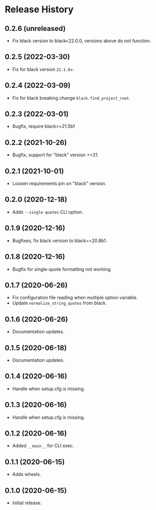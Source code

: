 Release History
===============

0.2.6 (unreleased)
------------------

- Fix black version to black<22.0.0, versions above do not function.


0.2.5 (2022-03-30)
------------------

- Fix for black version `22.1.0`+.


0.2.4 (2022-03-09)
------------------

- Fix for black breaking change ``black.find_project_root``.


0.2.3 (2022-03-01)
------------------

- Bugfix, require black>=21.5b1


0.2.2 (2021-10-26)
------------------

- Bugfix, support for "black" version >=21.


0.2.1 (2021-10-01)
------------------

- Loosen requirements pin on "black" version.


0.2.0 (2020-12-18)
------------------

- Adds `--single-quotes` CLI option.


0.1.9 (2020-12-16)
------------------

- Bugfixes, fix black version to black==20.8b1.


0.1.8 (2020-12-16)
------------------

- Bugfix for single-quote formatting not working.


0.1.7 (2020-06-26)
------------------

- Fix configuration file reading when multiple option variable.
- Update ``normalize_string_quotes`` from black.


0.1.6 (2020-06-26)
------------------

- Documentation updates.


0.1.5 (2020-06-18)
------------------

- Documentation updates.


0.1.4 (2020-06-16)
------------------

- Handle when setup.cfg is missing.


0.1.3 (2020-06-16)
------------------

- Handle when setup.cfg is missing.


0.1.2 (2020-06-16)
------------------

- Added `__main__` for CLI exec.


0.1.1 (2020-06-15)
------------------

- Adds wheels.


0.1.0 (2020-06-15)
------------------

-   Initial release.
